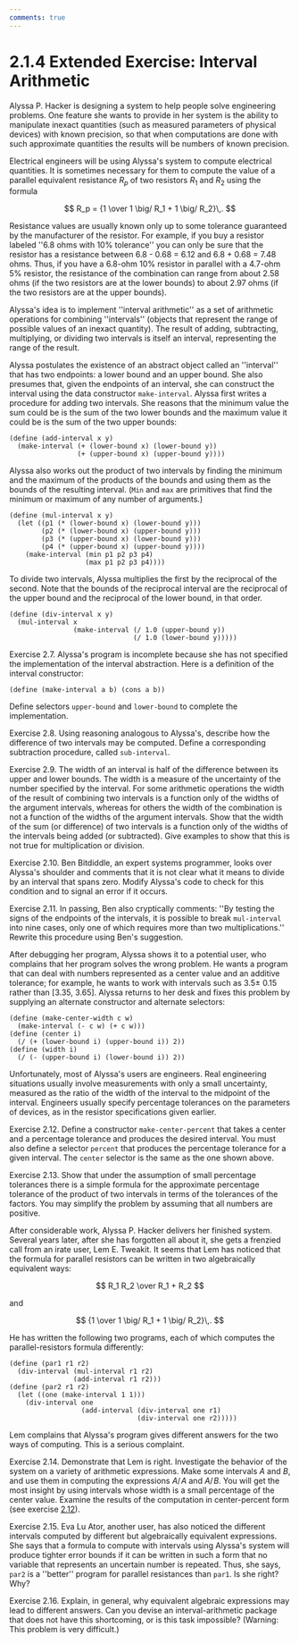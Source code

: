```yaml
---
comments: true
---
```


# 2.1.4  Extended Exercise: Interval Arithmetic
Alyssa P. Hacker is designing a system to help people solve engineering problems. One feature she wants to provide in her system is the ability to manipulate inexact quantities (such as measured parameters of physical devices) with known precision, so that when computations are done with such approximate quantities the results will be numbers of known precision.

Electrical engineers will be using Alyssa's system to compute electrical quantities. It is sometimes necessary for them to compute the value of a parallel equivalent resistance ${R_p}$ of two resistors ${R_1}$ and ${R_2}$ using the formula

$$ R_p = {1 \over 1 \big/ R_1 + 1 \big/ R_2}\,.  $$

Resistance values are usually known only up to some tolerance guaranteed by the manufacturer of the resistor. For example, if you buy a resistor labeled ''6.8 ohms with 10% tolerance'' you can only be sure that the resistor has a resistance between 6.8 - 0.68 = 6.12 and 6.8 + 0.68 = 7.48 ohms. Thus, if you have a 6.8-ohm 10% resistor in parallel with a 4.7-ohm 5% resistor, the resistance of the combination can range from about 2.58 ohms (if the two resistors are at the lower bounds) to about 2.97 ohms (if the two resistors are at the upper bounds).

Alyssa's idea is to implement ''interval arithmetic'' as a set of arithmetic operations for combining ''intervals'' (objects that represent the range of possible values of an inexact quantity). The result of adding, subtracting, multiplying, or dividing two intervals is itself an interval, representing the range of the result.

Alyssa postulates the existence of an abstract object called an ''interval'' that has two endpoints: a lower bound and an upper bound. She also presumes that, given the endpoints of an interval, she can construct the interval using the data constructor `make-interval`. Alyssa first writes a procedure for adding two intervals. She reasons that the minimum value the sum could be is the sum of the two lower bounds and the maximum value it could be is the sum of the two upper bounds:

```
(define (add-interval x y)
  (make-interval (+ (lower-bound x) (lower-bound y))
                 (+ (upper-bound x) (upper-bound y))))
```

Alyssa also works out the product of two intervals by finding the minimum and the maximum of the products of the bounds and using them as the bounds of the resulting interval. (`Min` and `max` are primitives that find the minimum or maximum of any number of arguments.)

```
(define (mul-interval x y)
  (let ((p1 (* (lower-bound x) (lower-bound y)))
        (p2 (* (lower-bound x) (upper-bound y)))
        (p3 (* (upper-bound x) (lower-bound y)))
        (p4 (* (upper-bound x) (upper-bound y))))
    (make-interval (min p1 p2 p3 p4)
                   (max p1 p2 p3 p4))))
```

To divide two intervals, Alyssa multiplies the first by the reciprocal of the second. Note that the bounds of the reciprocal interval are the reciprocal of the upper bound and the reciprocal of the lower bound, in that order.

```
(define (div-interval x y)
  (mul-interval x 
                (make-interval (/ 1.0 (upper-bound y))
                               (/ 1.0 (lower-bound y)))))
```

<div id="Exercise2.7" markdown>

Exercise 2.7.  Alyssa's program is incomplete because she has not specified the implementation of the interval abstraction. Here is a definition of the interval constructor:

```
(define (make-interval a b) (cons a b))
```

Define selectors `upper-bound` and `lower-bound` to complete the implementation.
</div>

<div id="Exercise2.8" markdown>

Exercise 2.8.  Using reasoning analogous to Alyssa's, describe how the difference of two intervals may be computed. Define a corresponding subtraction procedure, called `sub-interval`.
</div>

<div id="Exercise2.9" markdown>

Exercise 2.9.  The width of an interval is half of the difference between its upper and lower bounds. The width is a measure of the uncertainty of the number specified by the interval. For some arithmetic operations the width of the result of combining two intervals is a function only of the widths of the argument intervals, whereas for others the width of the combination is not a function of the widths of the argument intervals. Show that the width of the sum (or difference) of two intervals is a function only of the widths of the intervals being added (or subtracted). Give examples to show that this is not true for multiplication or division.
</div>

<div id="Exercise2.10" markdown>

Exercise 2.10.  Ben Bitdiddle, an expert systems programmer, looks over Alyssa's shoulder and comments that it is not clear what it means to divide by an interval that spans zero. Modify Alyssa's code to check for this condition and to signal an error if it occurs.
</div>

<div id="Exercise2.11" markdown>

Exercise 2.11.  In passing, Ben also cryptically comments: ''By testing the signs of the endpoints of the intervals, it is possible to break `mul-interval` into nine cases, only one of which requires more than two multiplications.'' Rewrite this procedure using Ben's suggestion.

After debugging her program, Alyssa shows it to a potential user, who complains that her program solves the wrong problem. He wants a program that can deal with numbers represented as a center value and an additive tolerance; for example, he wants to work with intervals such as 3.5± 0.15 rather than [3.35, 3.65]. Alyssa returns to her desk and fixes this problem by supplying an alternate constructor and alternate selectors:

```
(define (make-center-width c w)
  (make-interval (- c w) (+ c w)))
(define (center i)
  (/ (+ (lower-bound i) (upper-bound i)) 2))
(define (width i)
  (/ (- (upper-bound i) (lower-bound i)) 2))
```

Unfortunately, most of Alyssa's users are engineers. Real engineering situations usually involve measurements with only a small uncertainty, measured as the ratio of the width of the interval to the midpoint of the interval. Engineers usually specify percentage tolerances on the parameters of devices, as in the resistor specifications given earlier.
</div>

<div id="Exercise2.12" markdown>

Exercise 2.12.  Define a constructor `make-center-percent` that takes a center and a percentage tolerance and produces the desired interval. You must also define a selector `percent` that produces the percentage tolerance for a given interval. The `center` selector is the same as the one shown above.
</div>

<div id="Exercise2.13" markdown>

Exercise 2.13.  Show that under the assumption of small percentage tolerances there is a simple formula for the approximate percentage tolerance of the product of two intervals in terms of the tolerances of the factors. You may simplify the problem by assuming that all numbers are positive.

After considerable work, Alyssa P. Hacker delivers her finished system. Several years later, after she has forgotten all about it, she gets a frenzied call from an irate user, Lem E. Tweakit. It seems that Lem has noticed that the formula for parallel resistors can be written in two algebraically equivalent ways:

$$ R_1 R_2 \over R_1 + R_2 $$

and

$$ {1 \over 1 \big/ R_1 + 1 \big/ R_2}\,. $$

He has written the following two programs, each of which computes the parallel-resistors formula differently:

```
(define (par1 r1 r2)
  (div-interval (mul-interval r1 r2)
                (add-interval r1 r2)))
(define (par2 r1 r2)
  (let ((one (make-interval 1 1))) 
    (div-interval one
                  (add-interval (div-interval one r1)
                                (div-interval one r2)))))
```

Lem complains that Alyssa's program gives different answers for the two ways of computing. This is a serious complaint.

</div>

<div id="Exercise2.14" markdown>

Exercise 2.14.  Demonstrate that Lem is right. Investigate the behavior of the system on a variety of arithmetic expressions. Make some intervals ${A}$ and ${B}$, and use them in computing the expressions ${A \big/\! A}$ and ${A \big/\! B}$. You will get the most insight by using intervals whose width is a small percentage of the center value. Examine the results of the computation in center-percent form (see exercise [2.12](#Exercise2.12)).
</div>

<div id="Exercise2.15" markdown>

Exercise 2.15.  Eva Lu Ator, another user, has also noticed the different intervals computed by different but algebraically equivalent expressions. She says that a formula to compute with intervals using Alyssa's system will produce tighter error bounds if it can be written in such a form that no variable that represents an uncertain number is repeated. Thus, she says, `par2` is a ''better'' program for parallel resistances than `par1`. Is she right? Why?

</div>

<div id="Exercise2.16" markdown>

Exercise 2.16.  Explain, in general, why equivalent algebraic expressions may lead to different answers. Can you devise an interval-arithmetic package that does not have this shortcoming, or is this task impossible? (Warning: This problem is very difficult.)

</div>